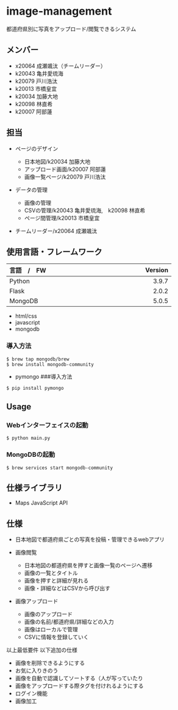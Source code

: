 # image-management
都道府県別に写真をアップロード/閲覧できるシステム

## メンバー

- x20064 成瀬颯汰（チームリーダー）
- k20043 亀井愛琉海
- k20079 戸川浩汰
- k20013 市橋皇宜
- k20034 加藤大地
- k20098 林直希
- k20007 阿部蓮

## 担当

- ページのデザイン
    - 日本地図/k20034 加藤大地
    - アップロード画面/k20007 阿部蓮
    - 画像一覧ページ/k20079 戸川浩汰


- データの管理
    - 画像の管理
    - CSVの管理/k20043 亀井愛琉海,　k20098 林直希    
    - ページ間管理/k20013 市橋皇宜

- チームリーダー/x20064 成瀬颯汰

## 使用言語・フレームワーク

| 言語　/　FW　　　　　　　| Version 　　　　　　　　|
|:-----------|------------:|
| Python     | 3.9.7       |
| Flask      | 2.0.2       |
| MongoDB    | 5.0.5       |

- html/css
- javascript
- mongodb
### 導入方法
```
$ brew tap mongodb/brew
$ brew install mongodb-community
```
- pymongo
###導入方法
```
$ pip install pymongo
```

## Usage
### Webインターフェイスの起動

```
$ python main.py
```

### MongoDBの起動
```
$ brew services start mongodb-community
```

## 仕様ライブラリ

- Maps JavaScript API

## 仕様

- 日本地図で都道府県ごとの写真を投稿・管理できるwebアプリ

- 画像閲覧
    - 日本地図の都道府県を押すと画像一覧のページへ遷移
    - 画像の一覧とタイトル
    - 画像を押すと詳細が見れる
    - 画像・詳細などはCSVから呼び出す
- 画像アップロード
    - 画像のアップロード
    - 画像の名前/都道府県/詳細などの入力
    - 画像はローカルで管理
    - CSVに情報を登録していく

以上最低要件
以下追加の仕様

- 画像を削除できるようにする
- お気に入りきのう
- 画像を自動で認識してソートする（人が写っていたり
- 画像をアップロードする際タグを付けれるようにする
- ログイン機能
- 画像加工

